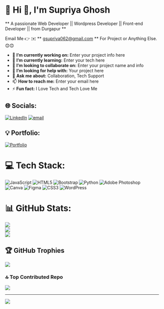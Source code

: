 # 💫 Hi 👋, I'm Supriya Ghosh
** A passionate Web Developer || Wordpress Developer || Front-end Developer || from Durgapur **

Email Me 👉 ✉️ ** gsupriya062@gmail.com ** For Project or Anything Else. 😊😊

- 🔭 **I’m currently working on:** Enter your project info here
- 🌱 **I’m currently learning:** Enter your tech here
- 👯 **I’m looking to collaborate on:** Enter your project name and info
- 🤔 **I’m looking for help with:** Your project here
- 💬 **Ask me about:** Collaboration, Tech Support
- 📫 **How to reach me:** Enter your email here
- ⚡ **Fun fact:** I Love Tech and Tech Love Me

## 🌐 Socials:
[![LinkedIn](https://img.shields.io/badge/LinkedIn-%230077B5.svg?logo=linkedin&logoColor=white)](https://www.linkedin.com/in/supriya-ghosh-developer/) [![email](https://img.shields.io/badge/Email-D14836?logo=gmail&logoColor=white)](mailto:gsupriya062@gmail.com) 
## 💡 Portfolio:
[![Portfolio](https://upload.wikimedia.org/wikipedia/commons/d/dc/Portfolio.hu_full_logo.png)](https://portfolio-sg.netlify.app/)

# 💻 Tech Stack:
![JavaScript](https://img.shields.io/badge/javascript-%23323330.svg?style=for-the-badge&logo=javascript&logoColor=%23F7DF1E) ![HTML5](https://img.shields.io/badge/html5-%23E34F26.svg?style=for-the-badge&logo=html5&logoColor=white) ![Bootstrap](https://img.shields.io/badge/bootstrap-%238511FA.svg?style=for-the-badge&logo=bootstrap&logoColor=white) ![Python](https://img.shields.io/badge/python-3670A0?style=for-the-badge&logo=python&logoColor=ffdd54) ![Adobe Photoshop](https://img.shields.io/badge/adobe%20photoshop-%2331A8FF.svg?style=for-the-badge&logo=adobe%20photoshop&logoColor=white) ![Canva](https://img.shields.io/badge/Canva-%2300C4CC.svg?style=for-the-badge&logo=Canva&logoColor=white) ![Figma](https://img.shields.io/badge/figma-%23F24E1E.svg?style=for-the-badge&logo=figma&logoColor=white) ![CSS3](https://img.shields.io/badge/css3-%231572B6.svg?style=for-the-badge&logo=css3&logoColor=white) ![WordPress](https://img.shields.io/badge/WordPress-%23117AC9.svg?style=for-the-badge&logo=WordPress&logoColor=white)
# 📊 GitHub Stats:
![](https://github-readme-stats.vercel.app/api?username=developersg97&theme=default&hide_border=false&include_all_commits=true&count_private=false)<br/>
![](https://nirzak-streak-stats.vercel.app/?user=developersg97&theme=default&hide_border=false)<br/>
![](https://github-readme-stats.vercel.app/api/top-langs/?username=developersg97&theme=default&hide_border=false&include_all_commits=true&count_private=false&layout=compact)

## 🏆 GitHub Trophies
![](https://github-profile-trophy.vercel.app/?username=developersg97&theme=radical&no-frame=false&no-bg=true&margin-w=4)

### 🔝 Top Contributed Repo
![](https://github-contributor-stats.vercel.app/api?username=developersg97&limit=5&theme=radical&combine_all_yearly_contributions=true)

---
[![](https://visitcount.itsvg.in/api?id=developersg97&icon=0&color=0)](https://visitcount.itsvg.in)

<!-- Proudly created with GPRM ( https://gprm.itsvg.in ) -->
